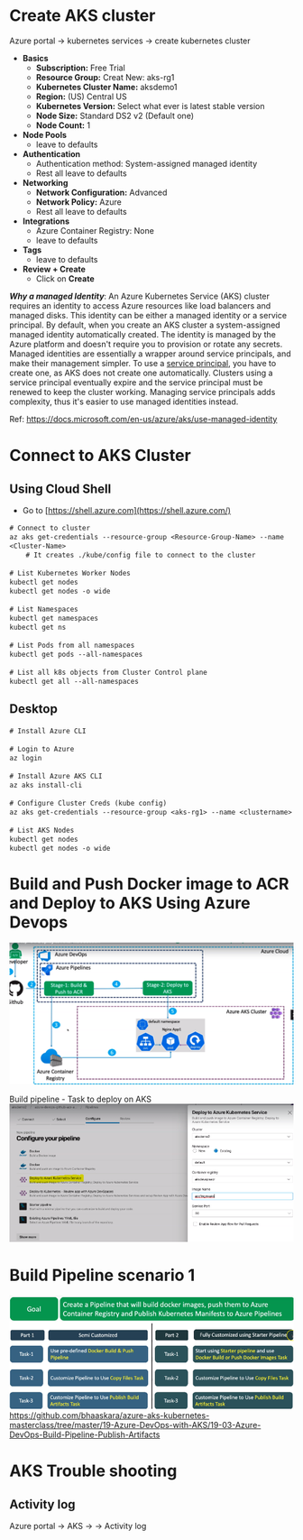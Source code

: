 # Create AKS cluster
Azure portal -> kubernetes services -> create kubernetes cluster

-   **Basics**
    -   **Subscription:** Free Trial
    -   **Resource Group:** Creat New: aks-rg1
    -   **Kubernetes Cluster Name:** aksdemo1
    -   **Region:** (US) Central US
    -   **Kubernetes Version:** Select what ever is latest stable version
    -   **Node Size:** Standard DS2 v2 (Default one)
    -   **Node Count:** 1
-   **Node Pools**
    -   leave to defaults
-   **Authentication**
    -   Authentication method: System-assigned managed identity
    -   Rest all leave to defaults
-   **Networking**
    -   **Network Configuration:** Advanced
    -   **Network Policy:** Azure
    -   Rest all leave to defaults
-   **Integrations**
    -   Azure Container Registry: None
    -   leave to defaults
-   **Tags**
    -   leave to defaults
-   **Review + Create**
    -   Click on **Create**

**_Why a managed Identity_**:
An Azure Kubernetes Service (AKS) cluster requires an identity to access Azure resources like load balancers and managed disks. This identity can be either a managed identity or a service principal. By default, when you create an AKS cluster a system-assigned managed identity automatically created. The identity is managed by the Azure platform and doesn't require you to provision or rotate any secrets.
Managed identities are essentially a wrapper around service principals, and make their management simpler.
To use a [service principal](https://docs.microsoft.com/en-us/azure/aks/kubernetes-service-principal), you have to create one, as AKS does not create one automatically. Clusters using a service principal eventually expire and the service principal must be renewed to keep the cluster working. Managing service principals adds complexity, thus it's easier to use managed identities instead.

Ref: https://docs.microsoft.com/en-us/azure/aks/use-managed-identity

# Connect to AKS Cluster
## Using Cloud Shell
-   Go to [https://shell.azure.com](https://shell.azure.com/)

```
# Connect to cluster
az aks get-credentials --resource-group <Resource-Group-Name> --name <Cluster-Name>
    # It creates ./kube/config file to connect to the cluster

# List Kubernetes Worker Nodes
kubectl get nodes 
kubectl get nodes -o wide

# List Namespaces
kubectl get namespaces
kubectl get ns

# List Pods from all namespaces
kubectl get pods --all-namespaces

# List all k8s objects from Cluster Control plane
kubectl get all --all-namespaces
```

## Desktop
```
# Install Azure CLI

# Login to Azure
az login

# Install Azure AKS CLI
az aks install-cli

# Configure Cluster Creds (kube config)
az aks get-credentials --resource-group <aks-rg1> --name <clustername>

# List AKS Nodes
kubectl get nodes 
kubectl get nodes -o wide
```

# Build and Push Docker image to ACR and Deploy to AKS Using Azure Devops
![](Pasted%20image%2020220722122310.png)

Build pipeline - Task to deploy on AKS
![](Pasted%20image%2020220722210150.png)


# Build Pipeline scenario 1
![](Pasted%20image%2020220723002940.png)
https://github.com/bhaaskara/azure-aks-kubernetes-masterclass/tree/master/19-Azure-DevOps-with-AKS/19-03-Azure-DevOps-Build-Pipeline-Publish-Artifacts

# AKS Trouble shooting
## Activity log
Azure portal -> AKS -> <cluster> -> Activity log